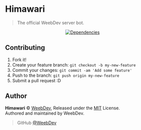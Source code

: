 # Himawari
> The official WeebDev server bot.

<div align="center">
	<p>
		<a href="https://david-dm.org/WeebDev/Himawari"><img src="https://david-dm.org/WeebDev/Himawari/status.svg?maxAge=3600" alt="Dependencies" /></a>
	</p>
</div>

## Contributing

1. Fork it!
2. Create your feature branch: `git checkout -b my-new-feature`
3. Commit your changes: `git commit -am 'Add some feature'`
4. Push to the branch: `git push origin my-new-feature`
5. Submit a pull request :D

## Author

**Himawari** © [WeebDev](https://github.com/WeebDev), Released under the [MIT](https://github.com/iCrawl/Himawari/blob/master/LICENSE) License.<br>
Authored and maintained by WeebDev.

> GitHub [@WeebDev](https://github.com/WeebDev)
